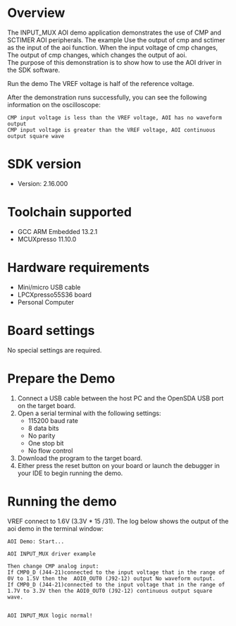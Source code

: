 Overview
========
The INPUT_MUX AOI demo application demonstrates the use of CMP and SCTIMER AOI peripherals.
The example Use the output of cmp and sctimer as the input of the aoi function. When the input voltage of cmp changes,
The output of cmp changes, which changes the output of aoi.  
The purpose of this demonstration is to show how to use the AOI driver in the SDK software.

Run the demo
The VREF voltage is half of the reference voltage.

After the demonstration runs successfully, you can see the following information on the oscilloscope:

~~~~~~~~~~~~~~~~~~~~~~~~~~~~~
CMP input voltage is less than the VREF voltage, AOI has no waveform output
CMP input voltage is greater than the VREF voltage, AOI continuous output square wave
~~~~~~~~~~~~~~~~~~~~~~~~~~~~~

SDK version
===========
- Version: 2.16.000

Toolchain supported
===================
- GCC ARM Embedded  13.2.1
- MCUXpresso  11.10.0

Hardware requirements
=====================
- Mini/micro USB cable
- LPCXpresso55S36 board
- Personal Computer

Board settings
==============
No special settings are required.

Prepare the Demo
================
1.  Connect a USB cable between the host PC and the OpenSDA USB port on the target board.
2.  Open a serial terminal with the following settings:
    - 115200 baud rate
    - 8 data bits
    - No parity
    - One stop bit
    - No flow control
3.  Download the program to the target board.
4.  Either press the reset button on your board or launch the debugger in your IDE to begin running the demo.

Running the demo
================
VREF connect to 1.6V (3.3V * 15 /31).
The log below shows the output of the aoi demo in the terminal window:
~~~~~~~~~~~~~~~~~~~~~~~~~~~~~~~~~~~
AOI Demo: Start...

AOI INPUT_MUX driver example

Then change CMP analog input:
If CMP0_D (J44-21)connected to the input voltage that in the range of 0V to 1.5V then the  AOI0_OUT0 (J92-12) output No waveform output.
If CMP0_D (J44-21)connected to the input voltage that in the range of 1.7V to 3.3V then the AOI0_OUT0 (J92-12) continuous output square wave.


AOI INPUT_MUX logic normal!
~~~~~~~~~~~~~~~~~~~~~~~~~~~~~~~~~~~
